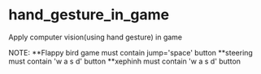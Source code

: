 # hand_gesture_in_game
Apply computer vision(using hand gesture) in game

NOTE:
**Flappy bird game must contain jump='space' button
**steering must contain 'w a s d' button
**xephinh must contain 'w a s d' button
